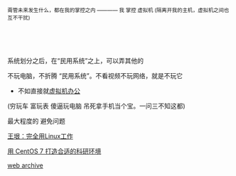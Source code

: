 
<sub>
甭管未来发生什么，都在我的掌控之内 ———— 我 掌控 虚拟机 (隔离开我的主机，虚拟机之间也互不干扰)
</sub>

<br><br><br>

系统划分之后，在“民用系统”之上，可以弄其他的

不玩电脑，不折腾 “民用系统”。不看视频不玩网络，就是不玩它

- 不如直接就[虚拟机办公](http://www.cnblogs.com/krazysky/p/3671979.html)

(穷玩车 富玩表 傻逼玩电脑 吊死拿手机当个宝。一问三不知这都)

最大程度的 避免问题

[王垠：完全用Linux工作](https://www.douban.com/group/topic/12121637/)

[用 CentOS 7 打造合适的科研环境](http://seisman.info/linux-environment-for-seismology-research.html)

[web archive](https://web.archive.org/)
